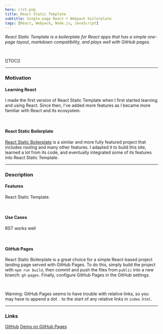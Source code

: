 ```yaml
---
hero: /rst.png
title: React Static Template
subtitle: Single-page React + Webpack boilerplate
tags: [React, Webpack, Node.js, JavaScript]
---
```


_React Static Template is a boilerplate for React apps that has a simple one-page layout,
markdown compatibility, and plays well with GitHub pages._

<br>

[[TOC]]

<hr>

### Motivation

#### Learning React

I made the first version of React Static Template when I first started learning and using
React. Since then, I've added more features as I became more familiar with React and its
ecosystem.

<br>

#### React Static Boilerplate

[React Static Boilerplate][rst] is a similar and more fully featured project that includes
routing and many other features. I adapted it to build this site, learned a lot from
its code, and eventually integrated some of its features into React Static Template. 

<hr>

### Description

#### Features

React Static Template.

<br>

#### Use Cases

RST works well

<br>

#### GitHub Pages

React Static Boilerplate is a great choice for a simple React-based project landing page served
with GitHub Pages. To do this, simply build the project with `npm run build`, then commit and
push the files from `public` into a new branch: `gh-pages`. Finally, configure GitHub Pages in
the GitHub settings.

<br>

Warning: GitHub Pages seems to have trouble with relative links, so you may have to append a
dot `.` to the start of any relative links in `index.html`.

<hr>

### Links

[GitHub][rst] [Demo on GitHub Pages][demo] 

[rsb]: <https://github.com/kriasoft/react-static-boilerplate>
[rst]: <https://github.com/mksarge/react-static-template>
[demo]: <https://mksarge.github.io/react-static-template/>

